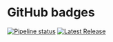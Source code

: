 # GitHub badges

[![Pipeline status](https://github.com/Lenormju/python-royal/actions/workflows/ci.yml/badge.svg?branch=main)](https://github.com/Lenormju/python-royal/actions/workflows/ci.yml)
[![Latest Release](https://img.shields.io/github/v/release/Lenormju/python-royal)](https://github.com/Lenormju/python-royal/releases)

<!--- TODO: coverage badge, it is difficult to get on GitHub -->
